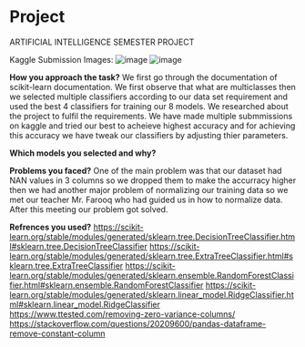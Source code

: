 # Project
ARTIFICIAL INTELLIGENCE SEMESTER PROJECT


Kaggle Submission Images:
![image](https://user-images.githubusercontent.com/61775133/147608336-9940619f-bfd1-4313-b1b2-87cf33a626fa.png)
![image](https://user-images.githubusercontent.com/61775133/147608366-6459b14c-8f2a-4e4c-8813-a7b36d228345.png)

**How you approach the task?**
We first go through the documentation of scikit-learn documentation. We first observe that what are multiclasses then we selected multiple classifiers according to our data set
requirement and used the best 4 classifiers for training our 8 models. We researched about the project to fulfil the requirements. We have made multiple submmissions on kaggle and
tried our best to acheieve highest accuracy and for achieving this accuracy we have tweak our classifiers by adjusting thier parameters.

**Which models you selected and why?**


**Problems you faced?**
One of the main problem was that our dataset had NAN values in 3 columns so we dropped them to make the accurracy higher then we had another major problem of normalizing our training data so we met our teacher Mr. Farooq who had guided us in how to normalize data. After this meeting our problem got solved. 

**Refrences you used?**
https://scikit-learn.org/stable/modules/generated/sklearn.tree.DecisionTreeClassifier.html#sklearn.tree.DecisionTreeClassifier
https://scikit-learn.org/stable/modules/generated/sklearn.tree.ExtraTreeClassifier.html#sklearn.tree.ExtraTreeClassifier
https://scikit-learn.org/stable/modules/generated/sklearn.ensemble.RandomForestClassifier.html#sklearn.ensemble.RandomForestClassifier
https://scikit-learn.org/stable/modules/generated/sklearn.linear_model.RidgeClassifier.html#sklearn.linear_model.RidgeClassifier
https://www.ttested.com/removing-zero-variance-columns/
https://stackoverflow.com/questions/20209600/pandas-dataframe-remove-constant-column
